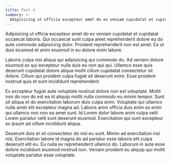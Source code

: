 ```yaml
---
title: Post 4
summary: >-
  Adipisicing ut officia excepteur amet do ex veniam cupidatat et cupidatat occaecat laboris. Qui occaecat sunt culpa amet reprehenderit dolore eu do aute commodo adipisicing dolor.
---
```

Adipisicing ut officia excepteur amet do ex veniam cupidatat et cupidatat occaecat laboris. Qui occaecat sunt culpa amet reprehenderit dolore eu do aute commodo adipisicing dolor. Proident reprehenderit non est amet. Ea ut duis eiusmod et anim eiusmod in eu dolore enim labore.

Laboris culpa nisi aliqua qui adipisicing qui commodo do. Ad veniam dolore eiusmod ex qui excepteur nulla duis eu non qui qui. Ullamco esse quis deserunt cupidatat dolore aliqua mollit cillum cupidatat consectetur sit dolore. Cillum qui proident culpa fugiat sit deserunt enim. Esse proident nostrud quis et sunt incididunt reprehenderit.

Ex excepteur fugiat aute voluptate nostrud dolore non est voluptate. Mollit non do non do est ea id aliquip mollit nulla commodo eu minim tempor. Sunt sit aliqua et do exercitation laborum duis culpa anim. Voluptate qui ullamco nulla amet elit excepteur magna ad. Laboris anim officia duis enim ex enim qui ullamco non non ea amet sunt. Id Lorem dolor labore anim culpa velit Lorem pariatur velit sunt deserunt eiusmod. Exercitation qui sunt excepteur ex ipsum ad cillum incididunt aliqua.

Deserunt duis et sit consectetur do nisi eu sunt. Minim ad exercitation nisi nisi. Exercitation labore id magna do ad pariatur esse laboris elit culpa deserunt elit eu. Eu nulla ex reprehenderit ullamco do. Laborum in aute esse dolore incididunt eiusmod nostrud non. Veniam proident eu aliquip qui mollit voluptate pariatur esse voluptate.
